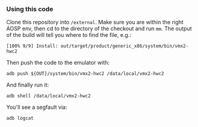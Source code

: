 ### Using this code

Clone this repository into `/external`. Make sure you are within the right AOSP env, then cd to the directory of the checkout and run `mm`. The output of the build will tell you where to find the file, e.g.:

    [100% 9/9] Install: out/target/product/generic_x86/system/bin/vmx2-hwc2

Then push the code to the emulator with:

    adb push ${OUT}/system/bin/vmx2-hwc2 /data/local/vmx2-hwc2

And finally run it:

    adb shell /data/local/vmx2-hwc2

You'll see a segfault via:

    adb logcat
